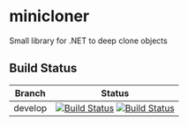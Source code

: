 # minicloner
Small library for .NET to deep clone objects

## Build Status

Branch  |Status
--------|------
|develop|[![Build Status](https://dev.azure.com/carlosmunozrodriguez/Minicloner/_apis/build/status/Minicloner-CI?branchName=develop)](https://dev.azure.com/carlosmunozrodriguez/Minicloner/_build/latest?definitionId=16&branchName=develop) [![Build Status](https://travis-ci.org/carlosmunozrodriguez/Minicloner.svg?branch=develop)](https://travis-ci.org/carlosmunozrodriguez/Minicloner)
